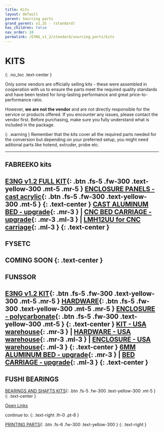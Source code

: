```yaml
---
title: Kits
layout: default
parent: Sourcing parts
grand_parent: v1.2S - (standard)
has_children: false
nav_order: 10
permalink: /E3NG_v1_2/standard/sourcing_parts/kits
---
```

# KITS
{: .no_toc .text-center }

Only some vendors are officially selling kits - these were assembled in cooperation with us to ensure the parts meet the required quality standards and have been tested for long-lasting performance and great price-to-performance ratio.

However, **we are not the vendor** and are not directly responsible for the service or products offered. If you encounter any issues, please contact the vendor first. Before purchasing, make sure you fully understand what is included in the package.

{: .warning }
Remember that the kits cover all the required parts needed for the conversion but depending on your preferred setup, you might need aditional parts like hotend, extruder, probe etc.

---
## FABREEKO kits

[E3NG v1.2 FULL KIT]{: .btn .fs-5 .fw-300 .text-yellow-300 .mt-5 .mr-5 }
[ENCLOSURE PANELS - cast acrylic]{: .btn .fs-5 .fw-300 .text-yellow-300 .mt-5 }
{: .text-center }
[CAST ALUMINUM BED - upgrade]{: .mr-3 } | [CNC BED CARRIAGE - upgrade]{: .mr-3 .ml-3 } | [LMH12UU for CNC carriage]{: .ml-3 }
{: .text-center }
---
## FYSETC

COMING SOON
{: .text-center }
---
## FUNSSOR

[E3NG v1.2 KIT]{: .btn .fs-5 .fw-300 .text-yellow-300 .mt-5 .mr-5 }
[HARDWARE]{: .btn .fs-5 .fw-300 .text-yellow-300 .mt-5 .mr-5 }
[ENCLOSURE - polycarbonate]{: .btn .fs-5 .fw-300 .text-yellow-300 .mt-5 }
{: .text-center }
[KIT - USA warehouse]{: .mr-3 } | [HARDWARE - USA warehouse]{: .mr-3 .ml-3 } | [ENCLOSURE - USA warehouse]{: .ml-3 }
{: .text-center }
[6MM ALUMINUM BED - upgrade]{: .mr-3 } | [BED CARRIAGE - upgrade]{: .ml-3 }
{: .text-center }
---
## FUSHI BEARINGS

[BEARINGS AND SHAFTS KITS]{: .btn .fs-5 .fw-300 .text-yellow-300 .mt-5 }
{: .text-center }

<a href="#" onclick="showPopup(); return false;">Open Links</a>

<div id="popup"
  style="display:none;
  position:fixed;
  top:30%;
  left:50%;
  transform:translate(-50%, -30%);
  background:#27262b;
  padding:20px;
  border:1px solid #27262b;
  box-shadow:0 0 30px rgba(0,0,0,0.5);
  z-index:1000;
  width:400px;
  max-width:90%;
  border-radius:10px;">
  <span onclick="hidePopup()"
    style="position:absolute;
    top:8px;
    right:12px;
    cursor:pointer;
    font-size:20px;
    color:#666;">&times;
  </span>
  <strong>Quick Links</strong><br>
  <a href="https://example.com">Documentation</a><br>
  <a href="https://discord.com">Discord</a><br>
  <a href="https://github.com">GitHub</a>
</div>

<div id="overlay" style="display:none; position:fixed; top:0; left:0; width:100%; height:100%; background:rgba(0,0,0,0.3); z-index:999;" onclick="hidePopup()"></div>


continue to:
{: .text-right .lh-0 .pt-8 }

[PRINTING PARTS]{: .btn .fs-6 .fw-300 .text-yellow-300 }
{: .text-right }

[PRINTING PARTS]: https://rh3d.xyz/E3NG_v1_2/standard/printing_parts
[E3NG v1.2 FULL KIT]: https://www.fabreeko.com/products/ender-3-ng-core-xy-conversion-kit-by-honeybadger
[ENCLOSURE PANELS - cast acrylic]: https://www.fabreeko.com/products/cast-acrylic-panel-set-for-ender-3-ng
[CAST ALUMINUM BED - upgrade]: https://www.fabreeko.com/products/ender-3-ng-cast-aluminum-bed-by-honeybadger
[CNC BED CARRIAGE - upgrade]: https://www.fabreeko.com/products/ender-3-ng-bed-carriage-by-honeybadger
[LMH12UU for CNC carriage]: https://www.fabreeko.com/products/lmh12uu-bearing-by-honeybadger
[E3NG v1.2 KIT]: https://s.click.aliexpress.com/e/_ooF6WBw
[HARDWARE]: https://s.click.aliexpress.com/e/_omNZg0k
[ENCLOSURE - polycarbonate]: https://s.click.aliexpress.com/e/_oD5DAoU
[KIT - USA warehouse]: https://www.funssorlab.com/products/funssor-ender-3-ng-v12-corexy-conversion-motion-and-electronics-diy-kit?VariantsId=10611
[HARDWARE - USA warehouse]: https://www.funssorlab.com/products/funssor-ender-3-ng-v12-corexy-conversion-hardware-screw-nuts-kit?VariantsId=10607
[ENCLOSURE - USA warehouse]: https://www.funssorlab.com/products/funssor-ender-3-ng-v12-convertion-corexy-3d-printer-upgrade-enclosure-pc-kit-with-screw-pack-optional-4mm-thickness?VariantsId=10686
[6MM ALUMINUM BED - upgrade]: https://s.click.aliexpress.com/e/_op0VN9i
[BED CARRIAGE - upgrade]: https://s.click.aliexpress.com/e/_oCJYEE0
[BEARINGS AND SHAFTS KITS]: https://s.click.aliexpress.com/e/_oCrZCk4

<script>
  function showPopup() {
    document.getElementById('popup').style.display = 'block';
    document.getElementById('overlay').style.display = 'block';
  }
  function hidePopup() {
    document.getElementById('popup').style.display = 'none';
    document.getElementById('overlay').style.display = 'none';
  }
</script>
